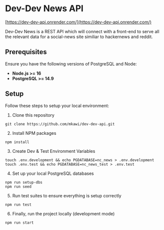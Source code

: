 # Dev-Dev News API

[https://dev-dev-api.onrender.com/](https://dev-dev-api.onrender.com/)

Dev-Dev News is a REST API which will connect with a front-end to serve all the relevant data for a social-news site similiar to hackernews and reddit.

## Prerequisites

Ensure you have the following versions of PostgreSQL and Node:

- **Node.js >= 16**
- **PostgreSQL >= 14.9**

## Setup

Follow these steps to setup your local environment:

1. Clone this repository

```
git clone https://github.com/mkawi/dev-dev-api.git
```

2. Install NPM packages

```
npm install
```

3. Create Dev & Test Environment Variables

```
touch .env.development && echo PGDATABASE=nc_news > .env.development
touch .env.test && echo PGDATABASE=nc_news_test > .env.test
```

4. Set up your local PostgreSQL databases

```
npm run setup-dbs
npm run seed
```

5. Run test suites to ensure everything is setup correctly

```
npm run test
```

6. Finally, run the project locally (development mode)

```
npm run start
```
